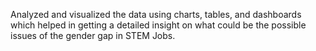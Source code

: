 Analyzed and visualized the data using charts, tables, and dashboards which helped in getting a detailed insight on what could be the possible issues of the gender gap in STEM Jobs.

